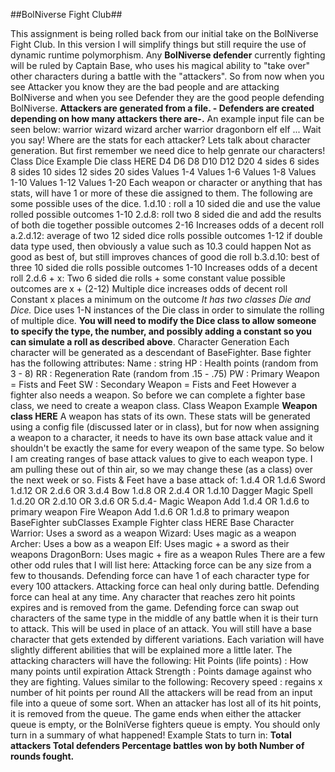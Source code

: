 ##BolNiverse Fight Club##

This assignment is being rolled back from our initial take on the BolNiverse Fight Club. 
In this version I will simplify things but still require the use of dynamic runtime polymorphism. 
Any **BolNiverse defender** currently fighting will be ruled by Captain Base, who uses his magical ability to "take over" other characters during a battle with the "attackers". 
So from now when you see Attacker you know they are the bad people and are attacking BolNiverse and when you see Defender they are the good people defending BolNiverse. 
**Attackers are generated from a file. - Defenders are created depending on how many attackers there are-.** 
An example input file can be seen below: warrior wizard wizard archer warrior dragonborn elf elf ... 
Wait you say! Where are the stats for each attacker? Lets talk about character generation. But first remember we need dice to help genrate our characters! 
Class Dice Example Die class HERE D4 D6 D8 D10 D12 D20 4 sides 6 sides 8 sides 10 sides 12 sides 20 sides Values 1-4 Values 1-6 Values 1-8 Values 1-10 Values 1-12 Values 1-20 Each weapon or character or anything that has stats, will have 1 or more of these die assigned to them. 
The following are some possible uses of the dice. 1.d.10 : roll a 10 sided die and use the value rolled possible outcomes 1-10 2.d.8: roll two 8 sided die and add the results of both die together possible outcomes 2-16 Increases odds of a decent roll a.2.d.12: average of two 12 sided dice rolls possible outcomes 1-12 if double data type used, then obviously a value such as 10.3 could happen Not as good as best of, but still improves chances of good die roll b.3.d.10: best of three 10 sided die rolls possible outcomes 1-10 Increases odds of a decent roll 2.d.6 + x: Two 6 sided die rolls + some constant value possible outcomes are x + (2-12) Multiple dice increases odds of decent roll Constant x places a minimum on the outcome 
_It has two classes Die and Dice._ 
Dice uses 1-N instances of the Die class in order to simulate the rolling of multiple dice. 
**You will need to modify the Dice class to allow someone to specify the type, the number, and possibly adding a constant so you can simulate a roll as described above**. 
Character Generation Each character will be generated as a descendant of BaseFighter. 
Base fighter has the following attributes: Name : string HP : Health points (random from 3 - 8) RR : Regeneration Rate (random from .15 - .75) PW : Primary Weapon = Fists and Feet SW : Secondary Weapon = Fists and Feet 
However a fighter also needs a weapon. So before we can complete a fighter base class, we need to create a weapon class. 
Class Weapon Example **Weapon class HERE** A weapon has stats of its own. 
These stats will be generated using a config file (discussed later or in class), but for now when assigning a weapon to a character, it needs to have its own base attack value and it shouldn't be exactly the same for every weapon of the same type. 
So below I am creating ranges of base attack values to give to each weapon type. 
I am pulling these out of thin air, so we may change these (as a class) over the next week or so. 
Fists & Feet have a base attack of: 1.d.4 OR 1.d.6 Sword 1.d.12 OR 2.d.6 OR 3.d.4 Bow 1.d.8 OR 2.d.4 OR 1.d.10 Dagger Magic Spell 1.d.20 OR 2.d.10 OR 3.d.6 OR 5.d.4- 
Magic Weapon Add 1.d.4 OR 1.d.6 to primary weapon Fire Weapon Add 1.d.6 OR 1.d.8 to primary weapon BaseFighter subClasses Example Fighter class HERE Base Character Warrior: Uses a sword as a weapon Wizard: Uses magic as a weapon Archer: Uses a bow as a weapon Elf: Uses magic + a sword as their weapons DragonBorn: Uses magic + fire as a weapon Rules 
There are a few other odd rules that I will list here: Attacking force can be any size from a few to thousands. 
Defending force can have 1 of each character type for every 100 attackers. 
Attacking force can heal only during battle. 
Defending force can heal at any time. 
Any character that reaches zero hit points expires and is removed from the game. 
Defending force can swap out characters of the same type in the middle of any battle when it is their turn to attack. 
This will be used in place of an attack. You will still have a base character that gets extended by different variations. 
Each variation will have slightly different abilities that will be explained more a little later. 
The attacking characters will have the following: Hit Points (life points) : How many points until expiration Attack Strength : Points damage against who they are fighting. 
Values similar to the following: Recovery speed : regains x number of hit points per round All the attackers will be read from an input file into a queue of some sort. 
When an attacker has lost all of its hit points, it is removed from the queue. 
The game ends when either the attacker queue is empty, or the BolniVerse fighters queue is empty. 
You should only turn in a summary of what happened! 
Example Stats to turn in: **Total attackers Total defenders Percentage battles won by both Number of rounds fought.** 
